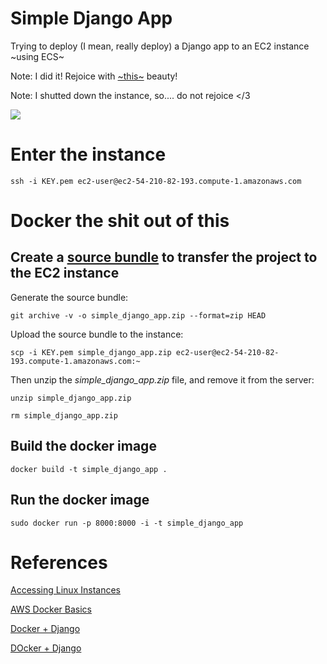 # Simple Django App

Trying to deploy (I mean, really deploy) a Django app to an EC2 instance ~using ECS~

Note: I did it! Rejoice with [~this~](http://ec2-54-210-82-193.compute-1.amazonaws.com:8000/) beauty!

Note: I shutted down the instance, so.... do not rejoice </3

![](https://s3.amazonaws.com/nigro-public-assets/evil_laugh.gif)

# Enter the instance

`ssh -i KEY.pem ec2-user@ec2-54-210-82-193.compute-1.amazonaws.com`

# Docker the shit out of this

## Create a [source bundle](https://docs.aws.amazon.com/elasticbeanstalk/latest/dg/applications-sourcebundle.html#using-features.deployment.source.git) to transfer the project to the EC2 instance

Generate the source bundle:

`git archive -v -o simple_django_app.zip --format=zip HEAD`

Upload the source bundle to the instance:

`scp -i KEY.pem simple_django_app.zip ec2-user@ec2-54-210-82-193.compute-1.amazonaws.com:~`

Then unzip the _simple_django_app.zip_ file, and remove it from the server:

`unzip simple_django_app.zip`

`rm simple_django_app.zip`

## Build the docker image

`docker build -t simple_django_app .`

## Run the docker image

`sudo docker run -p 8000:8000 -i -t simple_django_app`

# References

[Accessing Linux Instances](https://docs.aws.amazon.com/AWSEC2/latest/UserGuide/AccessingInstancesLinux.html)

[AWS Docker Basics](https://docs.aws.amazon.com/AmazonECS/latest/developerguide/docker-basics.html#install_docker)

[Docker + Django](https://dzone.com/articles/how-to-deploy-a-django-application-with-docker)

[DOcker + Django](https://medium.com/@Alibaba_Cloud/how-to-deploy-a-django-application-with-docker-9514be542909)
